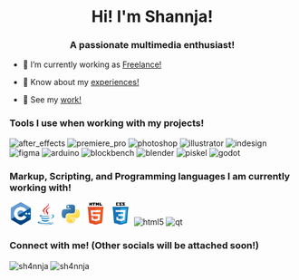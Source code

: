 <h1 align="center">Hi! I'm Shannja!</h1>
<h3 align="center">A passionate multimedia enthusiast!</h3>

- 🔭 I’m currently working as [Freelance!](https://www.freelancer.com/u/shannjamalelang)

- 📄 Know about my [experiences!](https://sh4nnja.github.io)

- 💖 See my [work!](https://sh4nn.itch.io)

<h3 align="left">Tools I use when working with my projects!</h3>
<p align="left">
<a href="https://www.adobe.com/ph_en/products/aftereffects.html" target="_blank" rel="noreferrer" style="text-decoration:none"> <img src="https://upload.wikimedia.org/wikipedia/commons/thumb/c/cb/Adobe_After_Effects_CC_icon.svg/1200px-Adobe_After_Effects_CC_icon.svg.png" alt="after_effects" width="40" height="40"/> </a> 
<a href="https://www.adobe.com/in/products/premiere.html" target="_blank" rel="noreferrer" style="text-decoration:none"> <img src="https://upload.wikimedia.org/wikipedia/commons/4/40/Adobe_Premiere_Pro_CC_icon.svg" alt="premiere_pro" width="40" height="40"/> </a> 
<a href="https://www.photoshop.com/en" target="_blank" rel="noreferrer" style="text-decoration:none"> <img src="https://upload.wikimedia.org/wikipedia/commons/a/af/Adobe_Photoshop_CC_icon.svg" alt="photoshop" width="40" height="40"/> </a> 
<a href="https://www.adobe.com/products/illustrator.html" target="_blank" rel="noreferrer" style="text-decoration:none"> <img src="https://upload.wikimedia.org/wikipedia/commons/f/fb/Adobe_Illustrator_CC_icon.svg" alt="illustrator" width="40" height="40"/> </a> 
<a href="https://www.adobe.com/products/indesign.html" target="_blank" rel="noreferrer" style="text-decoration:none"> <img src="https://upload.wikimedia.org/wikipedia/commons/thumb/4/48/Adobe_InDesign_CC_icon.svg/1200px-Adobe_InDesign_CC_icon.svg.png" alt="indesign" width="40" height="40"/> </a> 
<a href="https://www.figma.com/" target="_blank" rel="noreferrer" style="text-decoration:none"> <img src="https://www.vectorlogo.zone/logos/figma/figma-icon.svg" alt="figma" width="40" height="40"/> </a> 
<a href="https://www.arduino.cc/" target="_blank" rel="noreferrer" style="text-decoration:none"> <img src="https://cdn.worldvectorlogo.com/logos/arduino-1.svg" alt="arduino" width="40" height="40"/> </a> 
<a href="https://www.blockbench.net" target="_blank" rel="noreferrer" style="text-decoration:none"> <img src="https://www.blockbench.net/images/logos/icon.png" alt="blockbench" width="40" height="40"/> </a> 
<a href="https://www.blender.org" target="_blank" rel="noreferrer" style="text-decoration:none"> <img src="https://upload.wikimedia.org/wikipedia/commons/0/0c/Blender_logo_no_text.svg" alt="blender" width="40" height="40"/> </a> 
<a href="https://www.piskelapp.com" target="_blank" rel="noreferrer" style="text-decoration:none"> <img src="https://avatars.githubusercontent.com/u/28667131?s=280&v=4" alt="piskel" width="40" height="40"/> </a>
<a href="https://godotengine.org" target="_blank" rel="noreferrer" style="text-decoration:none"> <img src="https://www.vectorlogo.zone/logos/godotengine/godotengine-icon.svg" alt="godot" width="40" height="40"/> </a> 
</p>

<h3 align="left">Markup, Scripting, and Programming languages I am currently working with!</h3>
<p align="left"> 
<a href="https://www.w3schools.com/cpp/" target="_blank" rel="noreferrer" style="text-decoration:none"> <img src="https://raw.githubusercontent.com/devicons/devicon/master/icons/cplusplus/cplusplus-original.svg" alt="cplusplus" width="40" height="40"/> </a> 
<a href="https://www.java.com" target="_blank" rel="noreferrer" style="text-decoration:none"> <img src="https://raw.githubusercontent.com/devicons/devicon/master/icons/java/java-original.svg" alt="java" width="40" height="40"/> </a> 
<a href="https://www.python.org" target="_blank" rel="noreferrer" style="text-decoration:none"> <img src="https://raw.githubusercontent.com/devicons/devicon/master/icons/python/python-original.svg" alt="python" width="40" height="40"/> </a>
<a href="https://www.w3.org/html/" target="_blank" rel="noreferrer" style="text-decoration:none"> <img src="https://raw.githubusercontent.com/devicons/devicon/master/icons/html5/html5-original-wordmark.svg" alt="html5" width="40" height="40"/> </a> 
<a href="https://www.w3schools.com/css/" target="_blank" rel="noreferrer" style="text-decoration:none"> <img src="https://raw.githubusercontent.com/devicons/devicon/master/icons/css3/css3-original-wordmark.svg" alt="css3" width="40" height="40"/> </a>
<a href="https://www.w3.org/javascript/" target="_blank" rel="noreferrer" style="text-decoration:none"> <img src="https://upload.wikimedia.org/wikipedia/commons/6/6a/JavaScript-logo.png" alt="html5" width="40" height="40"/> </a> 
<a href="https://www.qt.io/" target="_blank" rel="noreferrer" style="text-decoration:none"> <img src="https://upload.wikimedia.org/wikipedia/commons/0/0b/Qt_logo_2016.svg" alt="qt" width="40" height="40"/> </a> 
</p>

<h3 align="left">Connect with me! (Other socials will be attached soon!)</h3>
<p align="left">
<a href="https://discord.gg/sh4nnja" target="blank" style="text-decoration:none"><img align="center" src="https://raw.githubusercontent.com/rahuldkjain/github-profile-readme-generator/master/src/images/icons/Social/discord.svg" alt="sh4nnja" height="40" width="40" /></a>
<a href="https://sh4nn.itch.io" target="blank" style="text-decoration:none"><img align="center" src="https://static.wikia.nocookie.net/logopedia/images/0/01/Itch_io.svg" alt="sh4nnja" height="40" width="60" /></a>
</p>
